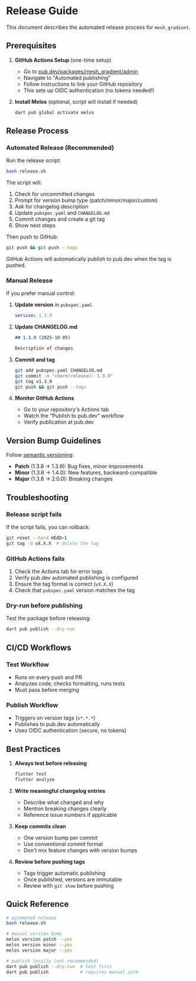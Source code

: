 # Release Guide

This document describes the automated release process for `mesh_gradient`.

## Prerequisites

1. **GitHub Actions Setup** (one-time setup)
   - Go to [pub.dev/packages/mesh_gradient/admin](https://pub.dev/packages/mesh_gradient/admin)
   - Navigate to "Automated publishing"
   - Follow instructions to link your GitHub repository
   - This sets up OIDC authentication (no tokens needed!)

2. **Install Melos** (optional, script will install if needed)
   ```bash
   dart pub global activate melos
   ```

## Release Process

### Automated Release (Recommended)

Run the release script:

```bash
bash release.sh
```

The script will:
1. Check for uncommitted changes
2. Prompt for version bump type (patch/minor/major/custom)
3. Ask for changelog description
4. Update `pubspec.yaml` and `CHANGELOG.md`
5. Commit changes and create a git tag
6. Show next steps

Then push to GitHub:

```bash
git push && git push --tags
```

GitHub Actions will automatically publish to pub.dev when the tag is pushed.

### Manual Release

If you prefer manual control:

1. **Update version** in `pubspec.yaml`
   ```yaml
   version: 1.3.9
   ```

2. **Update CHANGELOG.md**
   ```markdown
   ## 1.3.9 (2025-10-05)
   
   Description of changes
   ```

3. **Commit and tag**
   ```bash
   git add pubspec.yaml CHANGELOG.md
   git commit -m "chore(release): 1.3.9"
   git tag v1.3.9
   git push && git push --tags
   ```

4. **Monitor GitHub Actions**
   - Go to your repository's Actions tab
   - Watch the "Publish to pub.dev" workflow
   - Verify publication at pub.dev

## Version Bump Guidelines

Follow [semantic versioning](https://semver.org/):

- **Patch** (1.3.8 → 1.3.9): Bug fixes, minor improvements
- **Minor** (1.3.8 → 1.4.0): New features, backward-compatible
- **Major** (1.3.8 → 2.0.0): Breaking changes

## Troubleshooting

### Release script fails

If the script fails, you can rollback:
```bash
git reset --hard HEAD~1
git tag -d vX.X.X  # delete the tag
```

### GitHub Actions fails

1. Check the Actions tab for error logs
2. Verify pub.dev automated publishing is configured
3. Ensure the tag format is correct (`vX.X.X`)
4. Check that `pubspec.yaml` version matches the tag

### Dry-run before publishing

Test the package before releasing:
```bash
dart pub publish --dry-run
```

## CI/CD Workflows

### Test Workflow
- Runs on every push and PR
- Analyzes code, checks formatting, runs tests
- Must pass before merging

### Publish Workflow  
- Triggers on version tags (`v*.*.*`)
- Publishes to pub.dev automatically
- Uses OIDC authentication (secure, no tokens)

## Best Practices

1. **Always test before releasing**
   ```bash
   flutter test
   flutter analyze
   ```

2. **Write meaningful changelog entries**
   - Describe what changed and why
   - Mention breaking changes clearly
   - Reference issue numbers if applicable

3. **Keep commits clean**
   - One version bump per commit
   - Use conventional commit format
   - Don't mix feature changes with version bumps

4. **Review before pushing tags**
   - Tags trigger automatic publishing
   - Once published, versions are immutable
   - Review with `git show` before pushing

## Quick Reference

```bash
# automated release
bash release.sh

# manual version bump
melos version patch --yes
melos version minor --yes  
melos version major --yes

# publish locally (not recommended)
dart pub publish --dry-run  # test first
dart pub publish            # requires manual auth
```

